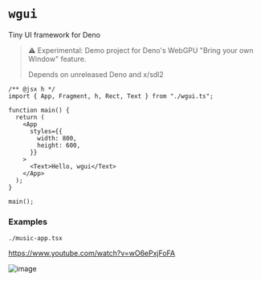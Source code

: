# `wgui`

Tiny UI framework for Deno

> ⚠️ Experimental: Demo project for Deno's WebGPU "Bring your own Window"
> feature.
>
> Depends on unreleased Deno and x/sdl2

```tsx
/** @jsx h */
import { App, Fragment, h, Rect, Text } from "./wgui.ts";

function main() {
  return (
    <App
      styles={{
        width: 800,
        height: 600,
      }}
    >
      <Text>Hello, wgui</Text>
    </App>
  );
}

main();
```

### Examples

`./music-app.tsx`

<https://www.youtube.com/watch?v=wO6ePxjFoFA>

![image](https://github.com/littledivy/wgui/assets/34997667/d7a14e14-be44-4462-b740-848315042f9e)

<!--
# App

## Events

# Renderer

## Quad

### Textures

### Border radius

## Glyph

Multiple ways to render font:

- Generate vertices in CPU.
- Texture atlas
- SDF

Homework:

- z-index
- text bounding
- texture atlas for images
-->
